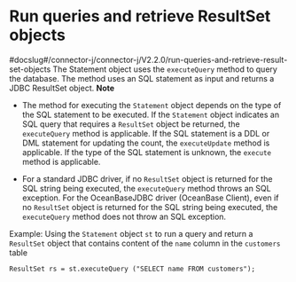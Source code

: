 Run queries and retrieve ResultSet objects 
===============================================================
#docslug#/connector-j/connector-j/V2.2.0/run-queries-and-retrieve-result-set-objects
The Statement object uses the `executeQuery` method to query the database. The method uses an SQL statement as input and returns a JDBC ResultSet object. 
**Note**



* The method for executing the `Statement` object depends on the type of the SQL statement to be executed. If the `Statement` object indicates an SQL query that requires a `ResultSet` object be returned, the `executeQuery` method is applicable. If the SQL statement is a DDL or DML statement for updating the count, the `executeUpdate` method is applicable. If the type of the SQL statement is unknown, the `execute` method is applicable.

  

* For a standard JDBC driver, if no `ResultSet` object is returned for the SQL string being executed, the `executeQuery` method throws an SQL exception. For the OceanBaseJDBC driver (OceanBase Client), even if no `ResultSet` object is returned for the SQL string being executed, the `executeQuery` method does not throw an SQL exception.

  




Example: Using the `Statement` object `st` to run a query and return a `ResultSet` object that contains content of the `name` column in the `customers` table 

```unknow
ResultSet rs = st.executeQuery ("SELECT name FROM customers");
```


